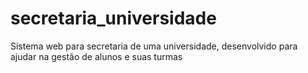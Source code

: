 # secretaria_universidade
Sistema web para secretaria de uma universidade, desenvolvido para ajudar na gestão de alunos e suas turmas
